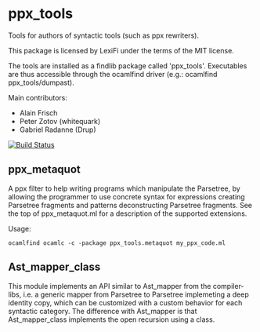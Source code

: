 ppx_tools
=========

Tools for authors of syntactic tools (such as ppx rewriters).

This package is licensed by LexiFi under the terms of the MIT license.

The tools are installed as a findlib package called 'ppx_tools'.
Executables are thus accessible through the ocamlfind driver (e.g.:
ocamlfind ppx_tools/dumpast).

Main contributors:

  - Alain Frisch
  - Peter Zotov (whitequark)
  - Gabriel Radanne (Drup)

[![Build Status](https://img.shields.io/travis/ocaml-ppx/ppx_tools_versioned?label=travis)](https://travis-ci.org/ocaml-ppx/ppx_tools_versioned)

ppx_metaquot
------------

A ppx filter to help writing programs which manipulate the Parsetree,
by allowing the programmer to use concrete syntax for expressions
creating Parsetree fragments and patterns deconstructing Parsetree
fragments.  See the top of ppx_metaquot.ml for a description of the
supported extensions.

Usage:

    ocamlfind ocamlc -c -package ppx_tools.metaquot my_ppx_code.ml


Ast_mapper_class
----------------

This module implements an API similar to Ast_mapper from the
compiler-libs, i.e. a generic mapper from Parsetree to Parsetree
implemeting a deep identity copy, which can be customized with a
custom behavior for each syntactic category.  The difference with
Ast_mapper is that Ast_mapper_class implements the open recursion
using a class.
